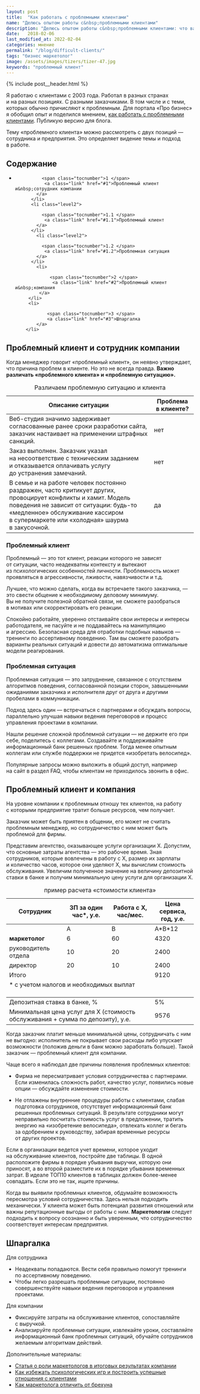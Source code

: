 ```yaml
---
layout: post
title:  "Как работать с проблемными клиентами"
name: "Делюсь опытом работы с&nbsp;проблемными клиентами"
description: "Делюсь опытом работы с&nbsp;проблемными клиентами: что важно знать сотруднику и&nbsp;что&nbsp;— управляющему компанией."
date:   2018-02-06
last_modified_at: 2022-02-04
categories: мнение
permalink: "/blog/difficult-clients/"
tags: "бизнес маркетолог"
image: /assets/images/tizers/tizer-47.jpg
keywords: "проблемный клиент"
---
```



{% include post__header.html %}

<p>Я&nbsp;работаю с&nbsp;клиентами с&nbsp;2003&nbsp;года. Работал в&nbsp;разных странах и&nbsp;на&nbsp;разных позициях. С&nbsp;разными заказчиками. В&nbsp;том числе и&nbsp;с&nbsp;теми, которых обычно причисляют к&nbsp;проблемным. Для портала «Про бизнес» я&nbsp;обобщил опыт и&nbsp;поделился мнением, <a class="link" href="https://probusiness.io/management/4239-neadekvaty-ikholodnaya-shaurma-kak-rabotat-sproblemnymi-klientami.html">как работать с&nbsp;проблемными клиентами</a>. Публикую версию для блога. </p>


<p>Тему «проблемного клиента» можно рассмотреть с&nbsp;двух позиций&nbsp;— сотрудника и&nbsp;предприятия. Это определяет видение темы и&nbsp;подход в&nbsp;работе.</p>

<nav class="toc">
 <h2 class="toc__title">Содержание</h2>
 <ul class="additive-spacing">
		  <li>
		   
		      <span class="tocnumber">1 </span>
			   <a class="link" href="#1">Проблемный клиент и&nbsp;сотрудник компании
		    </a>
		  </li>
		  <li class="level2">
		   
		      <span class="tocnumber">1.1 </span>
			   <a class="link" href="#1.1">Проблемный клиент
		    </a>
		  </li>
			<li class="level2">
		   
		      <span class="tocnumber">1.2 </span>
			   <a class="link" href="#1.2">Проблемная ситуация
		    </a>
		  </li>
			<li>
			
				 <span class="tocnumber">2 </span>
				  <a class="link" href="#2">Проблемный клиент и&nbsp;компания
			 </a>
		 </li>
		 <li>
			
				<span class="tocnumber">3 </span>
				<a class="link" href="#3">Шпаргалка
			</a>
		</li>
</ul>
</nav>

<section class="row-gap--m" id="1">
<h2 class="section__title h1 bold ">Проблемный клиент и&nbsp;сотрудник компании </h2>
<p>Когда менеджер говорит «проблемный клиент», он&nbsp;неявно утверждает, что причина проблем в&nbsp;клиенте. Но&nbsp;это не&nbsp;всегда правда. <strong>Важно различать «проблемного клиента» и&nbsp;«проблемную ситуацию».</strong></p>

<table>
		<caption>Различаем проблемную ситуацию и&nbsp;клиента</caption>
		<thead>
			<tr>
				<th>
					Описание ситуации
				</th>
				<th>
					Проблема в&nbsp;клиенте?
				</th>
			</tr>
		</thead>
		<tbody>	
			<tr>
				<td>
					Веб-студия значимо задерживает согласованные ранее сроки разработки сайта, заказчик настаивает на&nbsp;применении штрафных санкций.
				</td>
				<td>
					нет
				</td>
			</tr>
			<tr >
				<td>
					Заказ выполнен. Заказчик указал на&nbsp;несоответствие с&nbsp;техническим заданием и&nbsp;отказывается оплачивать услугу до&nbsp;устранения замечаний.
				</td>
				<td>
					нет
				</td>
			</tr>
			<tr >
				<td>
					В&nbsp;семье и&nbsp;на&nbsp;работе человек постоянно раздражен, часто критикует других, провоцирует конфликты и&nbsp;хамит. Модель поведения не&nbsp;зависит от&nbsp;ситуации: будь-то «медленное» обслуживание кассиром в&nbsp;супермаркете или «холодная» шаурма в&nbsp;закусочной.
				</td>
				<td>
					да
				</td>
			</tr>
		</tbody>
</table>

<article class="row-gap--m " id="1.1">
<h3 class="h2 bold mt-m mb-m">Проблемный клиент</h3>
<p>Проблемный&nbsp;— это тот клиент, реакции которого не&nbsp;зависят от&nbsp;ситуации, часто неадекватны контексту и&nbsp;вытекают из&nbsp;психологических особенностей личности. Проблемность может проявляться в&nbsp;агрессивности, лживости, навязчивости и&nbsp;т.д.</p>
<p>Лучшее, что можно сделать, когда вы&nbsp;встречаете такого заказчика,&nbsp;— это свести общение к&nbsp;необходимому деловому минимуму. Вы&nbsp;не&nbsp;получите полезной обратной связи, не&nbsp;сможете разобраться в&nbsp;мотивах или скорректировать его реакции.</p>
<p>Спокойно работайте, уверенно отстаивайте свои интересы и&nbsp;интересы работодателя, не&nbsp;пасуйте и&nbsp;не&nbsp;поддавайтесь на&nbsp;манипуляцию и&nbsp;агрессию. Безопасная среда для отработки подобных навыков&nbsp;— тренинги по&nbsp;ассертивному поведению. Там вы&nbsp;сможете разобрать варианты реальных ситуаций и&nbsp;довести до&nbsp;автоматизма оптимальные модели реагирования.</p>
</article>

<article class="row-gap--m " id="1.2">
<h3 class="h2 bold mt-m mb-m">Проблемная ситуация</h3>
<p>Проблемная ситуация&nbsp;— это затруднение, связанное с&nbsp;отсутствием алгоритмов поведения, согласованной позиции сторон, завышенными ожиданиями заказчика и&nbsp;исполнителя друг от&nbsp;друга и&nbsp;другими пробелами в&nbsp;коммуникации.</p>
<p>Подход здесь один&nbsp;— встречаться с&nbsp;партнерами и&nbsp;обсуждать вопросы, параллельно улучшая навыки ведения переговоров и&nbsp;процесс управления проектами в&nbsp;компании.</p>
<p>Нашли решение сложной проблемной ситуации&nbsp;— не&nbsp;держите его при себе, поделитесь с&nbsp;коллегами. Создавайте и&nbsp;поддерживайте информационный банк решенных проблем. Тогда менее опытным коллегам или службе поддержки не&nbsp;придется «изобретать велосипед».</p>
<p>Популярные запросы можно выложить в&nbsp;общий доступ, например на&nbsp;сайт в&nbsp;раздел FAQ, чтобы клиентам не&nbsp;приходилось звонить в&nbsp;офис.</p>
</article>
</section>


<section class="row-gap--m" id="2">
<h2 class="section__title h1 bold ">Проблемный клиент и&nbsp;компания</h2>
<p>На&nbsp;уровне компании к&nbsp;проблемным отношу тех клиентов, на&nbsp;работу с&nbsp;которыми предприятие тратит больше ресурсов, чем получает.</p>
<p>Заказчик может быть приятен в&nbsp;общении, его может не&nbsp;считать проблемным менеджер, но&nbsp;сотрудничество с&nbsp;ним может быть проблемой для фирмы.</p>
<p>Представим агентство, оказывающее услуги организации Х.&nbsp;Допустим, что основные затраты агентства&nbsp;— это рабочее время. Зная сотрудников, которые вовлечены в&nbsp;работу с&nbsp;Х, размер их&nbsp;зарплаты и&nbsp;количество часов, которое они уделяют&nbsp;Х, мы&nbsp;вычислим стоимость обслуживания. Увеличим полученное значение на&nbsp;величину депозитной ставки в&nbsp;банке и&nbsp;получим минимальную цену услуги для организации Х.</p>

<table>
<caption>
пример расчета &laquo;стоимости клиента&raquo;
</caption>


<thead>
		<tr>
			<th>
				Сотрудник
			</th>
			<th class="text-right">
				ЗП за&nbsp;один час*, у.е.
			</th>
			<th class="text-right">
				Работа с&nbsp;Х, час/мес.
			</th>
			<th class="text-right">
				Цена серви&shy;са, год, у.е.
			</th>
		</tr>
</thead>
<tbody>
		<tr >
			<td><br/>
			</td>
			<td class="text-right">
				<span class="italic">A</span>
			</td>
			<td class="text-right">
				<span class="italic">B</span>
			</td>
			<td class="text-right">
				<span class="italic">A*B*12</span>
			</td>
		</tr>
		<tr >
			<td>
				<span class="italic"><b>маркетолог</b></span>
			</td>
			<td class="text-right">
				<span class="italic">6 </span>
			</td>
			<td class="text-right">
				<span class="italic">60</span>
			</td>
			<td class="text-right">
				<span class="italic">4320</span>
			</td>
		</tr>
		<tr >
			<td>
				<span class="italic">руководитель отдела </span>
			</td>
			<td class="text-right">
				<span class="italic">10</span>
			</td>
			<td class="text-right">
				<span class="italic">20</span>
			</td>
			<td class="text-right">
				<span class="italic">2400</span>
			</td>
		</tr>
		<tr >
			<td>
				<span class="italic">директор </span>
			</td>
			<td class="text-right">
				<span class="italic">20</span>
			</td>
			<td class="text-right">
				<span class="italic">10</span>
			</td>
			<td class="text-right">
				<span class="italic">2400</span>
			</td>
		</tr>
		<tr >
			<td colspan="3">
				Итого
			</td>
			<td class="text-right">
				9120
			</td>
		</tr>
		<tr>
			<td colspan="4">
<div class="wtf">* с&nbsp;учетом налогов и&nbsp;необходимых выплат</div><br/>
			</td>
		</tr>
	</tbody>
	<tbody>	
		<tr>
			<td colspan="3">
				Депозитная ставка в&nbsp;банке, %
			</td>
			<td class="text-right">
				5%
			</td>
		</tr>
		<tr >
			<td colspan="3">
				Минимальная цена услуг для&nbsp;Х (стоимость обслуживания + сумма по&nbsp;депозиту), у.е.
			</td>
			<td class="text-right">
				9576
			</td>
		</tr>
	</tbody>
</table>







<p>Когда заказчик платит меньше минимальной цены, сотрудничать с&nbsp;ним не&nbsp;выгодно: исполнитель не&nbsp;покрывает свои расходы либо упускает возможности (положив деньги в&nbsp;банк можно заработать больше). Такой заказчик&nbsp;— проблемный клиент для компании.</p>
<p class="mb-m">Чаще всего я&nbsp;наблюдал две причины появления проблемных клиентов: </p>
<ul class="additive-spacing">
	<li class="list-li">
		<p>Фирма не&nbsp;пересматривает условия сотрудничества с&nbsp;партнерами. Если изменилась сложность работ, качество услуг, появились новые опции&nbsp;— обсуждайте изменение стоимости.</p>
	</li>
	<li class="list-li">
		<p>Не&nbsp;отлажены внутренние процедуры работы с&nbsp;клиентами, слабая подготовка сотрудников, отсутствует информационный банк решенных проблемных ситуаций. В&nbsp;результате сотрудники могут неправильно посчитать стоимость услуг в&nbsp;предложении, тратить энергию на&nbsp;«изобретение велосипеда», отвлекать коллег и&nbsp;бегать за&nbsp;одобрением к&nbsp;руководству, забирая временные ресурсы от&nbsp;других проектов.</p>
	</li>
</ul>
<p>Если в&nbsp;организации ведется учет времени, которое уходит на&nbsp;обслуживание клиентов, постройте две таблицы. В&nbsp;одной расположите фирмы в&nbsp;порядке убывания выручки, которую они приносят, а&nbsp;во&nbsp;второй разместите их&nbsp;в&nbsp;порядке убывания временных затрат. В&nbsp;идеале ТОП10 клиентов в&nbsp;таблицах должен более-менее совпадать. Если это не&nbsp;так, ищите причины.</p>
<p>Когда вы&nbsp;выявили проблемных клиентов, обдумайте возможность пересмотра условий сотрудничества. Здесь нельзя подходить механически. У&nbsp;клиента может быть потенциал развития отношений или важны репутационные выгоды от&nbsp;работы с&nbsp;ним. <b>Маркетологам</b> следует подходить к&nbsp;вопросу осознанно и&nbsp;быть уверенным, что сотрудничество соответствует интересам предприятия.</p>
</section>

<section class="row-gap--m" id="3">
<h2 class="section__title h1 bold ">Шпаргалка</h2>
<p class="bold mb-m">Для сотрудника</p>
<ul class="additive-spacing">
	<li class="list-li">
		Неадекваты попадаются. Вести себя правильно помогут тренинги по&nbsp;ассертивному поведению.
	</li>
	<li class="list-li">
		Чтобы легко разрешать проблемные ситуации, постоянно совершенствуйте навыки ведения переговоров и&nbsp;управления проектами.
	</li>
</ul>

<p class="bold mb-m">Для компании</p>
<ul class="additive-spacing">
	<li  class="list-li">
		Фиксируйте затраты на&nbsp;обслуживание клиентов, сопоставляйте с&nbsp;выручкой.
	</li>
	<li  class="list-li">
		Анализируйте проблемные ситуации, извлекайте уроки, составляйте информационный банк проблемных ситуаций, обучайте сотрудников желаемым алгоритмам действий.
	</li>
</ul>
</section>


<footer class="additive-spacing">
<p class="mb-m mt-m"> Дополнительные материалы:</p>
<ul class="addictive-spacing">

<li class="list-li">
  <a href="/blog/stars/" class="link"> Статья о&nbsp;роли маркетологов в&nbsp;итоговых результатах компании</a>
</li>

<li class="list-li">
  <a href="/blog/igra/" class="link"> Как&nbsp;избежать психологических игр и&nbsp;построить успешные отношения с&nbsp;клиентами</a>
</li>

<li class="list-li">
  <a href="/blog/otlichie-marketologa-ot-brexuna/" class="link">Как&nbsp;маркетолога отличить от&nbsp;брехуна</a>
</li>
</ul>
</footer>